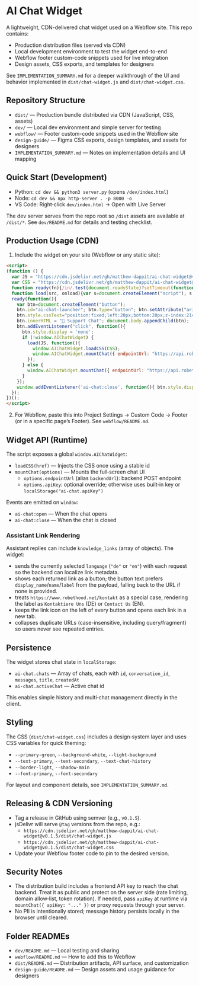 # AI Chat Widget

A lightweight, CDN-delivered chat widget used on a Webflow site. This repo contains:

- Production distribution files (served via CDN)
- Local development environment to test the widget end-to-end
- Webflow footer custom-code snippets used for live integration
- Design assets, CSS exports, and templates for designers

See `IMPLEMENTATION_SUMMARY.md` for a deeper walkthrough of the UI and behavior implemented in `dist/chat-widget.js` and `dist/chat-widget.css`.

## Repository Structure

- `dist/` — Production bundle distributed via CDN (JavaScript, CSS, assets)
- `dev/` — Local dev environment and simple server for testing
- `webflow/` — Footer custom-code snippets used in the Webflow site
- `design-guide/` — Figma CSS exports, design templates, and assets for designers
- `IMPLEMENTATION_SUMMARY.md` — Notes on implementation details and UI mapping

## Quick Start (Development)

- Python: `cd dev && python3 server.py` (opens `/dev/index.html`)
- Node: `cd dev && npx http-server . -p 8000 -o`
- VS Code: Right‑click `dev/index.html` → Open with Live Server

The dev server serves from the repo root so `/dist` assets are available at `/dist/*`. See `dev/README.md` for details and testing checklist.

## Production Usage (CDN)

1) Include the widget on your site (Webflow or any static site):

```html
<script>
(function () {
  var JS = "https://cdn.jsdelivr.net/gh/matthew-dappit/ai-chat-widget@v0.1.5/dist/chat-widget.js";
  var CSS = "https://cdn.jsdelivr.net/gh/matthew-dappit/ai-chat-widget@v0.1.5/dist/chat-widget.css";
  function ready(fn){/in/.test(document.readyState)?setTimeout(function(){ready(fn)},9):fn()}
  function load(src, onload){var s=document.createElement("script"); s.src=src; s.async=true; s.onload=onload; document.head.appendChild(s)}
  ready(function(){
    var btn=document.createElement("button");
    btn.id="ai-chat-launcher"; btn.type="button"; btn.setAttribute("aria-label","Open support chat");
    btn.style.cssText="position:fixed;left:20px;bottom:20px;z-index:2147483647;padding:14px 18px;border-radius:50px;border:0;cursor:pointer;background:#4a5d23;color:white;font-weight:600;box-shadow:0 4px 16px rgba(74,93,35,0.3);";
    btn.innerHTML = "💬 Support Chat"; document.body.appendChild(btn);
    btn.addEventListener("click", function(){
      btn.style.display = 'none';
      if (!window.AIChatWidget) {
        load(JS, function(){
          window.AIChatWidget.loadCSS(CSS);
          window.AIChatWidget.mountChat({ endpointUrl: "https://api.robethood.net/api:zwntye2i/ai_chats/website/matchi" });
        });
      } else {
        window.AIChatWidget.mountChat({ endpointUrl: "https://api.robethood.net/api:zwntye2i/ai_chats/website/matchi" });
      }
    });
    window.addEventListener('ai-chat:close', function(){ btn.style.display = '' });
  });
})();
</script>
```

2) For Webflow, paste this into Project Settings → Custom Code → Footer (or in a specific page’s Footer). See `webflow/README.md`.

## Widget API (Runtime)

The script exposes a global `window.AIChatWidget`:

- `loadCSS(href)` — Injects the CSS once using a stable id
- `mountChat(options)` — Mounts the full‑screen chat UI
  - `options.endpointUrl` (alias `backendUrl`): backend POST endpoint
  - `options.apiKey`: optional override; otherwise uses built‑in key or `localStorage("ai-chat.apiKey")`

Events are emitted on `window`:

- `ai-chat:open` — When the chat opens
- `ai-chat:close` — When the chat is closed

### Assistant Link Rendering

Assistant replies can include `knowledge_links` (array of objects). The widget:

- sends the currently selected `language` (`"de"` or `"en"`) with each request so the backend can localize link metadata.
- shows each returned link as a button; the button text prefers `display_name`/`name`/`label` from the payload, falling back to the URL if none is provided.
- treats `https://www.robethood.net/kontakt` as a special case, rendering the label as `Kontaktiere Uns` (DE) or `Contact Us` (EN).
- keeps the link icon on the left of every button and opens each link in a new tab.
- collapses duplicate URLs (case-insensitive, including query/fragment) so users never see repeated entries.

## Persistence

The widget stores chat state in `localStorage`:

- `ai-chat.chats` — Array of chats, each with `id`, `conversation_id`, `messages`, `title`, `createdAt`
- `ai-chat.activeChat` — Active chat id

This enables simple history and multi‑chat management directly in the client.

## Styling

The CSS (`dist/chat-widget.css`) includes a design‑system layer and uses CSS variables for quick theming:

- `--primary-green`, `--background-white`, `--light-background`
- `--text-primary`, `--text-secondary`, `--text-chat-history`
- `--border-light`, `--shadow-main`
- `--font-primary`, `--font-secondary`

For layout and component details, see `IMPLEMENTATION_SUMMARY.md`.

## Releasing & CDN Versioning

- Tag a release in GitHub using semver (e.g., `v0.1.5`).
- jsDelivr will serve `@tag` versions from the repo, e.g.:
  - `https://cdn.jsdelivr.net/gh/matthew-dappit/ai-chat-widget@v0.1.5/dist/chat-widget.js`
  - `https://cdn.jsdelivr.net/gh/matthew-dappit/ai-chat-widget@v0.1.5/dist/chat-widget.css`
- Update your Webflow footer code to pin to the desired version.

## Security Notes

- The distribution build includes a frontend API key to reach the chat backend. Treat it as public and protect on the server side (rate limiting, domain allow‑list, token rotation). If needed, pass `apiKey` at runtime via `mountChat({ apiKey: "..." })` or proxy requests through your server.
- No PII is intentionally stored; message history persists locally in the browser until cleared.

## Folder READMEs

- `dev/README.md` — Local testing and sharing
- `webflow/README.md` — How to add this to Webflow
- `dist/README.md` — Distribution artifacts, API surface, and customization
- `design-guide/README.md` — Design assets and usage guidance for designers

